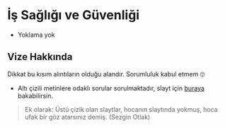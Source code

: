 # İş Sağlığı ve Güvenliği

- Yoklama yok

## Vize Hakkında

Dikkat bu kısım alıntıların olduğu alandır. Sorumluluk kabul etmem 🙄

- Altı çizili metinlere odaklı sorular sorulmaktadır, slayt için [buraya](https://drive.google.com/drive/folders/1EvMxcuTUwLL_RTXq_ywnMHkymD9lZ9NQ) bakabilirsin.

> Ek olarak: Üstü çizik olan slaytlar, hocanın slaytında yokmuş, hoca ufak bir göz atarsınız demiş. (Sezgin Otlak)